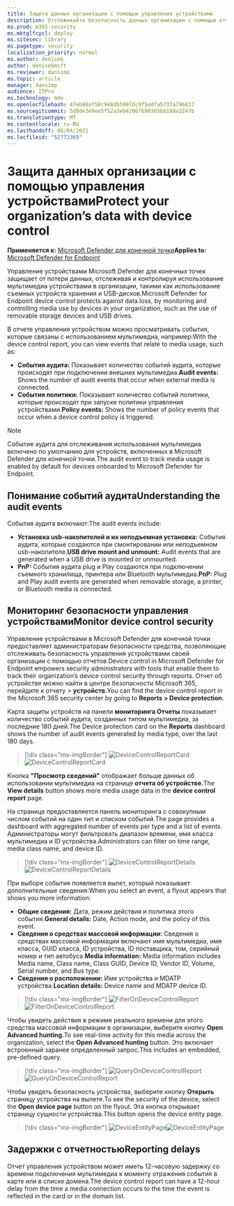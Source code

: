 ```yaml
---
title: Защита данных организации с помощью управления устройствами
description: Отслеживайте безопасность данных организации с помощью отчетов по контролю за устройствами.
ms.prod: m365-security
ms.mktglfcycl: deploy
ms.sitesec: library
ms.pagetype: security
localization_priority: normal
ms.author: deniseb
author: denisebmsft
ms.reviewer: dansimp
ms.topic: article
manager: dansimp
audience: ITPro
ms.technology: mde
ms.openlocfilehash: 47eb80af58c948db5997dc9f5edfa5737a796837
ms.sourcegitcommit: 5d8de3e9ee5f52a3eb4206f690365bb108a3247b
ms.translationtype: MT
ms.contentlocale: ru-RU
ms.lasthandoff: 06/04/2021
ms.locfileid: "52772369"
---
```

# <a name="protect-your-organizations-data-with-device-control"></a><span data-ttu-id="75e37-103">Защита данных организации с помощью управления устройствами</span><span class="sxs-lookup"><span data-stu-id="75e37-103">Protect your organization’s data with device control</span></span>

<span data-ttu-id="75e37-104">**Применяется к:** [Microsoft Defender для конечной точки](https://go.microsoft.com/fwlink/p/?linkid=2069559)</span><span class="sxs-lookup"><span data-stu-id="75e37-104">**Applies to:** [Microsoft Defender for Endpoint](https://go.microsoft.com/fwlink/p/?linkid=2069559)</span></span>

<span data-ttu-id="75e37-105">Управление устройствами Microsoft Defender для конечных точек защищает от потери данных, отслеживая и контролируя использование мультимедиа устройствами в организации, такими как использование съемных устройств хранения и USB-дисков.</span><span class="sxs-lookup"><span data-stu-id="75e37-105">Microsoft Defender for Endpoint device control protects against data loss, by monitoring and controlling media use by devices in your organization, such as the use of removable storage devices and USB drives.</span></span>

<span data-ttu-id="75e37-106">В отчете управления устройством можно просматривать события, которые связаны с использованием мультимедиа, например:</span><span class="sxs-lookup"><span data-stu-id="75e37-106">With the device control report, you can view events that relate to media usage, such as:</span></span>

- <span data-ttu-id="75e37-107">**События аудита:** Показывает количество событий аудита, которые происходят при подключении внешних мультимедиа.</span><span class="sxs-lookup"><span data-stu-id="75e37-107">**Audit events:** Shows the number of audit events that occur when external media is connected.</span></span>
- <span data-ttu-id="75e37-108">**События политики:** Показывает количество событий политики, которые происходят при запуске политики управления устройствами.</span><span class="sxs-lookup"><span data-stu-id="75e37-108">**Policy events:** Shows the number of policy events that occur when a device control policy is triggered.</span></span>

> [!NOTE]
> <span data-ttu-id="75e37-109">Событие аудита для отслеживания использования мультимедиа включено по умолчанию для устройств, включенных в Microsoft Defender для конечной точки.</span><span class="sxs-lookup"><span data-stu-id="75e37-109">The audit event to track media usage is enabled by default for devices onboarded to Microsoft Defender for Endpoint.</span></span>

## <a name="understanding-the-audit-events"></a><span data-ttu-id="75e37-110">Понимание событий аудита</span><span class="sxs-lookup"><span data-stu-id="75e37-110">Understanding the audit events</span></span>

<span data-ttu-id="75e37-111">События аудита включают:</span><span class="sxs-lookup"><span data-stu-id="75e37-111">The audit events include:</span></span>

- <span data-ttu-id="75e37-112">**Установка usb-накопителей и их неподъемная установка:** События аудита, которые создаются при смонтировании или неподъемном usb-накопителе.</span><span class="sxs-lookup"><span data-stu-id="75e37-112">**USB drive mount and unmount:** Audit events that are generated when a USB drive is mounted or unmounted.</span></span>
- <span data-ttu-id="75e37-113">**PnP:** События аудита plug и Play создаются при подключении съемного хранилища, принтера или Bluetooth мультимедиа.</span><span class="sxs-lookup"><span data-stu-id="75e37-113">**PnP:** Plug and Play audit events are generated when removable storage, a printer, or Bluetooth media is connected.</span></span>

## <a name="monitor-device-control-security"></a><span data-ttu-id="75e37-114">Мониторинг безопасности управления устройствами</span><span class="sxs-lookup"><span data-stu-id="75e37-114">Monitor device control security</span></span>

<span data-ttu-id="75e37-115">Управление устройствами в Microsoft Defender для конечной точки предоставляет администраторам безопасности средства, позволяющие отслеживать безопасность управления устройствами своей организации с помощью отчетов.</span><span class="sxs-lookup"><span data-stu-id="75e37-115">Device control in Microsoft Defender for Endpoint empowers security administrators with tools that enable them to track their organization’s device control security through reports.</span></span> <span data-ttu-id="75e37-116">Отчет об устройстве можно найти в центре безопасности Microsoft 365, перейдите к отчету > **устройств.**</span><span class="sxs-lookup"><span data-stu-id="75e37-116">You can find the device control report in the Microsoft 365 security center by going to **Reports > Device protection**.</span></span>

<span data-ttu-id="75e37-117">Карта защиты устройств на панели **мониторинга Отчеты** показывает количество событий аудита, созданных типом мультимедиа, за последние 180 дней.</span><span class="sxs-lookup"><span data-stu-id="75e37-117">The Device protection card on the **Reports** dashboard shows the number of audit events generated by media type, over the last 180 days.</span></span>

> [!div class="mx-imgBorder"]
> <span data-ttu-id="75e37-118">![DeviceControlReportCard](images/devicecontrolcard.png)</span><span class="sxs-lookup"><span data-stu-id="75e37-118">![DeviceControlReportCard](images/devicecontrolcard.png)</span></span>

<span data-ttu-id="75e37-119">Кнопка **"Просмотр сведений"** отображает больше данных об использовании мультимедиа на странице **отчета об устройстве.**</span><span class="sxs-lookup"><span data-stu-id="75e37-119">The **View details** button shows more media usage data in the **device control report** page.</span></span>

<span data-ttu-id="75e37-120">На странице предоставляется панель мониторинга с совокупным числом событий на один тип и списком событий.</span><span class="sxs-lookup"><span data-stu-id="75e37-120">The page provides a dashboard with aggregated number of events per type and a list of events.</span></span> <span data-ttu-id="75e37-121">Администраторы могут фильтровать диапазон времени, имя класса мультимедиа и ID устройства.</span><span class="sxs-lookup"><span data-stu-id="75e37-121">Administrators can filter on time range, media class name, and device ID.</span></span>

> [!div class="mx-imgBorder"]
> <span data-ttu-id="75e37-122">![DeviceControlReportDetails](images/Detaileddevicecontrolreport.png)</span><span class="sxs-lookup"><span data-stu-id="75e37-122">![DeviceControlReportDetails](images/Detaileddevicecontrolreport.png)</span></span>

<span data-ttu-id="75e37-123">При выборе события появляется вылет, который показывает дополнительные сведения:</span><span class="sxs-lookup"><span data-stu-id="75e37-123">When you select an event, a flyout appears that shows you more information:</span></span>

- <span data-ttu-id="75e37-124">**Общие сведения:** Дата, режим действия и политика этого события.</span><span class="sxs-lookup"><span data-stu-id="75e37-124">**General details:** Date, Action mode, and the policy of this event.</span></span>
- <span data-ttu-id="75e37-125">**Сведения о средствах массовой информации:** Сведения о средствах массовой информации включают имя мультимедиа, имя класса, GUID класса, ID устройства, ID поставщика, том, серийный номер и тип автобуса.</span><span class="sxs-lookup"><span data-stu-id="75e37-125">**Media information:** Media information includes Media name, Class name, Class GUID, Device ID, Vendor ID, Volume, Serial number, and Bus type.</span></span>
- <span data-ttu-id="75e37-126">**Сведения о расположении:** Имя устройства и MDATP устройства.</span><span class="sxs-lookup"><span data-stu-id="75e37-126">**Location details:** Device name and MDATP device ID.</span></span>

> [!div class="mx-imgBorder"]
> <span data-ttu-id="75e37-127">![FilterOnDeviceControlReport](images/devicecontrolreportfilter.png)</span><span class="sxs-lookup"><span data-stu-id="75e37-127">![FilterOnDeviceControlReport](images/devicecontrolreportfilter.png)</span></span>

<span data-ttu-id="75e37-128">Чтобы увидеть действия в режиме реального времени для этого средства массовой информации в организации, выберите кнопку **Open Advanced hunting.**</span><span class="sxs-lookup"><span data-stu-id="75e37-128">To see real-time activity for this media across the organization, select the **Open Advanced hunting** button.</span></span> <span data-ttu-id="75e37-129">Это включает встроенный заранее определенный запрос.</span><span class="sxs-lookup"><span data-stu-id="75e37-129">This includes an embedded, pre-defined query.</span></span>

> [!div class="mx-imgBorder"]
> <span data-ttu-id="75e37-130">![QueryOnDeviceControlReport](images/Devicecontrolreportquery.png)</span><span class="sxs-lookup"><span data-stu-id="75e37-130">![QueryOnDeviceControlReport](images/Devicecontrolreportquery.png)</span></span>

<span data-ttu-id="75e37-131">Чтобы увидеть безопасность устройства, выберите кнопку **Открыть** страницу устройства на вылете.</span><span class="sxs-lookup"><span data-stu-id="75e37-131">To see the security of the device, select the **Open device page** button on the flyout.</span></span> <span data-ttu-id="75e37-132">Эта кнопка открывает страницу сущности устройства.</span><span class="sxs-lookup"><span data-stu-id="75e37-132">This button opens the device entity page.</span></span>

> [!div class="mx-imgBorder"]
> <span data-ttu-id="75e37-133">![DeviceEntityPage](images/Devicesecuritypage.png)</span><span class="sxs-lookup"><span data-stu-id="75e37-133">![DeviceEntityPage](images/Devicesecuritypage.png)</span></span>

## <a name="reporting-delays"></a><span data-ttu-id="75e37-134">Задержки с отчетностью</span><span class="sxs-lookup"><span data-stu-id="75e37-134">Reporting delays</span></span>

<span data-ttu-id="75e37-135">Отчет управления устройством может иметь 12-часовую задержку со времени подключения мультимедиа к моменту отражения события в карте или в списке домена.</span><span class="sxs-lookup"><span data-stu-id="75e37-135">The device control report can have a 12-hour delay from the time a media connection occurs to the time the event is reflected in the card or in the domain list.</span></span>

